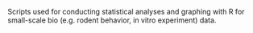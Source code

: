 Scripts used for conducting statistical analyses and graphing with R for small-scale bio (e.g. rodent behavior, in vitro experiment) data.
